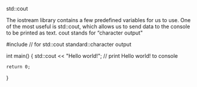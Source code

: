 std::cout

The iostream library contains a few predefined variables for us to use. 
One of the most useful is std::cout, which allows us to send data to the console to be printed as text. cout stands for “character output"

#include <iostream> // for std::cout standard::character output

int main()
{
    std::cout << "Hello world!"; // print Hello world! to console

    return 0;
}
